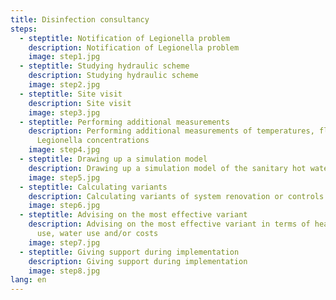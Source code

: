```yaml
---
title: Disinfection consultancy
steps:
  - steptitle: Notification of Legionella problem
    description: Notification of Legionella problem
    image: step1.jpg
  - steptitle: Studying hydraulic scheme
    description: Studying hydraulic scheme
    image: step2.jpg
  - steptitle: Site visit
    description: Site visit
    image: step3.jpg
  - steptitle: Performing additional measurements
    description: Performing additional measurements of temperatures, flow rates and
      Legionella concentrations
    image: step4.jpg
  - steptitle: Drawing up a simulation model
    description: Drawing up a simulation model of the sanitary hot water system
    image: step5.jpg
  - steptitle: Calculating variants
    description: Calculating variants of system renovation or controls
    image: step6.jpg
  - steptitle: Advising on the most effective variant
    description: Advising on the most effective variant in terms of health, energy
      use, water use and/or costs
    image: step7.jpg
  - steptitle: Giving support during implementation
    description: Giving support during implementation
    image: step8.jpg
lang: en
---
```


